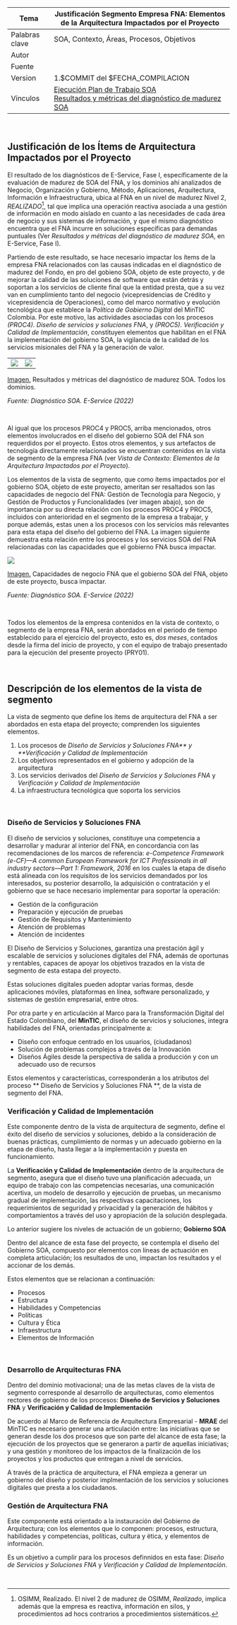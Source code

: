| Tema           | Justificación Segmento Empresa FNA: **Elementos de la Arquitectura Impactados por el Proyecto** |
|----------------|--------------------------------------------------------------------------------|
| Palabras clave | SOA, Contexto, Áreas, Procesos, Objetivos                                      |
| Autor          |                                                                                |
| Fuente         |                                                                                |
| Version        | 1.$COMMIT del $FECHA_COMPILACION                                               |
|Vínculos|[Ejecución Plan de Trabajo SOA](onenote:#N001d.sharepoint.com)<br>[Resultados y métricas del diagnóstico de madurez SOA](onenote:#N003a.%20Procesos%20de%20Negocio%20FNA&section)|

<br>

## Justificación de los Ítems de Arquitectura Impactados por el Proyecto
El resultado de los diagnósticos de E-Service, Fase I, específicamente de la evaluación de madurez de SOA del FNA, y los dominios ahí analizados de Negocio, Organización y Gobierno, Método, Aplicaciones, Arquitectura, Información e Infraestructura, ubica al FNA en un nivel de madurez Nivel 2, _REALIZADO_[^1], tal que implica una operación reactiva asociada a una gestión de información en modo aislado en cuanto a las necesidades de cada área de negocio y sus sistemas de información, y que el mismo diagnóstico encuentra que el FNA incurre en soluciones específicas para demandas puntuales (Ver _Resultados y métricas del diagnóstico de madurez SOA_, en E-Service, Fase I).

[^1]: OSIMM, Realizado. El nivel 2 de madurez de OSIMM, _Realizado_, implica además que la empresa es reactiva, información en silos, y procedimientos ad hocs contrarios a procedimientos sistemáticos.

Partiendo de este resultado, se hace necesario impactar los ítems de la empresa FNA relacionados con las causas indicadas en el diagnóstico de madurez del Fondo, en pro del gobieno SOA, objeto de este proyecto, y de mejorar la calidad de las soluciones de software que están detrás y soportan a los servicios de cliente final que la entidad presta, que a su vez van en cumplimiento tanto del negocio (vicepresidencias de Crédito y vicepresidencia de Operaciones), como del marco normativo y evolución tecnológica que establece la _Política de Gobierno Digital_ del MinTIC Colombia. Por este motivo, las actividades asociadas con los procesos _(PROC4). Diseño de servicios y soluciones FNA_, y _(PROC5). Verificación y Calidad de Implementación_, constituyen elementos que habilitan en el FNA la implementación del gobierno SOA, la vigilancia de la calidad de los servicios misionales del FNA y la generación de valor.

|                             |                                  |
|-----------------------------|----------------------------------|
| ![](images/madurezInfo.png) | ![](images/madurezInfo_graf.png) |

[Imagen.]() Resultados y métricas del diagnóstico de madurez SOA. Todos los dominios.

_Fuente: Diagnóstico SOA. E-Service (2022)_

<br>

Al igual que los procesos PROC4 y PROC5, arriba mencionados, otros elementos involucrados en el diseño del gobierno SOA del FNA son requerdidos por el proyecto. Estos otros elementos, y sus artefactos de tecnología directamente relacionados se encuentran contenidos en la vista de segmento de la empresa FNA (ver _Vista de Contexto: Elementos de la Arquitectura Impactados por el Proyecto_).

Los elementos de la vista de segmento, que como ítems impactados por el gobierno SOA, objeto de este proyecto, ameritan ser resaltados son las capacidades de negocio del FNA: Gestión de Tecnología para Negocio, y Gestión de Productos y Funcionalidades (ver imagen abajo), son de importancia por su directa relación con los procesos PROC4 y PROC5, incluidos con anterioridad en el segmento de la empresa a trabajar, y porque además, estas unen a los procesos con los servicios más relevantes para esta etapa del diseño del gobierno del FNA. La imagen siguiente demuestra esta relación entre los procesos y los servicios SOA del FNA relacionadas con las capacidades que el gobierno FNA busca impactar.

![](images/vistacapacidadesfna.jpg) 

[Imagen.]() Capacidades de negocio FNA que el gobierno SOA del FNA, objeto de este proyecto, busca impactar.

_Fuente: Diagnóstico SOA. E-Service (2022)_

<br>

Todos los elementos de la empresa contenidos en la vista de contexto, o segmento de la empresa FNA, serán abordados en el periodo de tiempo establecido para el ejercicio del proyecto, esto es, _dos meses_, contados desde la firma del inicio de proyecto, y con el equipo de trabajo presentado para la ejecución del presente proyecto (PRY01).

<br>

## Descripción de los elementos de la vista de segmento

La vista de segmento que define los ítems de arquitectura del FNA a ser abordados en esta etapa del proyecto; comprenden los siguientes
elementos.

1. Los procesos de _Diseño de Servicios y Soluciones FNA** y **Verificación y Calidad de Implementación_
1. Los objetivos representados en el gobierno y adopción de la arquitectura
1. Los servicios derivados del _Diseño de Servicios y Soluciones FNA_ y _Verificación y Calidad de Implementación_
1. La infraestructura tecnológica que soporta los servicios

<br>

### Diseño de Servicios y Soluciones FNA
El diseño de servicios y soluciones, constituye una competencia a desarrollar y madurar al interior del FNA, en concordancia con las recomendaciones de los marcos de referencia: _e-Competence Framework (e-CF)—A common European Framework for ICT Professionals in all industry sectors—Part 1: Framework, 2016_
en los cuales la etapa de diseño está alineada con los requisitos de los servicios demandados por los interesados, su posterior desarrollo, la adquisición o contratación y el gobierno que se hace necesario implementar para soportar la operación:

* Gestión de la configuración
* Preparación y ejecución de pruebas
* Gestión de Requisitos y Mantenimiento
* Atención de problemas
* Atención de incidentes


El Diseño de Servicios y Soluciones, garantiza una prestación ágil y escalable de servicios y soluciones digitales del FNA, además de oportunas y
rentables, capaces de apoyar los objetivos trazados en la vista de segmento de esta estapa del proyecto.

Estas soluciones digitales pueden adoptar varias formas, desde aplicaciones móviles, plataformas en línea, software personalizado,
y sistemas de gestión empresarial, entre otros.

Por otra parte y en articulación al Marco para la Transformación Digital del Estado Colombiano, del **MinTIC**, el diseño de servicios y
soluciones, integra habilidades del FNA, orientadas principalmente a:

* Diseño con enfoque centrado en los usuarios, (ciudadanos)
* Solución de problemas complejos a través de la Innovación
* Diseños Ágiles desde la perspectiva de salida a producción y con un adecuado uso de recursos

Estos elementos y características, corresponderán a los atributos del proceso ** Diseño de Servicios y Soluciones FNA **, de la vista de segmento
del FNA.

### Verificación y Calidad de Implementación

Este componente dentro de la vista de arquitectura de segmento, define el éxito del diseño de servicios y soluciones, debido a la consideración
de buenas prácticas, cumplimiento de normas y un adecuado gobierno en la etapa de diseño, hasta llegar a la implementación y puesta en funcionamiento.

La **Verificación y Calidad de Implementación** dentro de la arquitectura de segmento, asegura que el diseño tuvo una planificación adecuada, un
equipo de trabajo con las competencias necesarias, una comunicación acertiva, un modelo de desarrollo y ejecución de pruebas, un mecanismo gradual de
implementación, las respectivas capacitaciones, los requerimientos de seguridad y privacidad y la generación de hábitos y comportamientos a través del
uso y apropiación de la solución desplegada.

Lo anterior sugiere los niveles de actuación de un gobierno; **Gobierno SOA**

Dentro del alcance de esta fase del proyecto, se contempla el diseño del Gobierno SOA, compuesto por elementos con
líneas de actuación en completa articulación; los resultados de uno, impactan los resultados y el accionar de los demás.

Estos elementos que se relacionan a continuación:
 
* Procesos
* Estructura
* Habilidades y Competencias
* Políticas
* Cultura y Ética
* Infraestructura
* Elementos de Información

<br>

### Desarrollo de Arquitecturas FNA
Dentro del dominio motivacional; una de las metas claves de la vista de segmento corresponde al desarrollo de arquitecturas, como
elementos rectores de gobierno de los procesos: **Diseño de Servicios y Soluciones FNA** y **Verificación y Calidad de Implementación**

De acuerdo al Marco de Referencia de Arquitectura Empresarial - **MRAE** del MinTIC es necesario generar una articulación entre: las iniciativas que se generan desde los dos procesos que son parte del alcance de esta fase; la ejecución de los proyectos que se generaron a partir de aquellas iniciativas; y una gestión y monitoreo de los impactos de la finalización de los proyectos y los productos que 
entregan a nivel de servicios.

A través de la práctica de arquitectura, el FNA empieza a generar un gobierno del diseño y posterior implmentación de los servicios y soluciones digitales que presta a los ciudadanos.

### Gestión de Arquitectura FNA
Este componente está orientado a la instauración del Gobierno de Arquitectura; con los elementos que lo componen: procesos, estructura, habilidades y competencias, políticas, cultura y ëtica, y elementos de información.

Es un objetivo a cumplir para los procesos definnidos en esta fase: _Diseño de Servicios y Soluciones FNA_ y _Verificación y Calidad de Implementación_.

<br>
